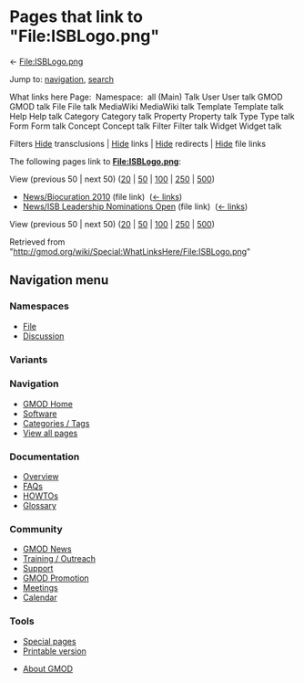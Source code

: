 <div id="mw-page-base" class="noprint">

</div>

<div id="mw-head-base" class="noprint">

</div>

<div id="content" class="mw-body" role="main">

<span id="top"></span>

<div id="mw-js-message" style="display:none;">

</div>



# <span dir="auto">Pages that link to "File:ISBLogo.png"</span>

<div id="bodyContent">

<div id="contentSub">

← [File:ISBLogo.png](/wiki/File:ISBLogo.png "File:ISBLogo.png")

</div>

<div id="jump-to-nav" class="mw-jump">

Jump to: [navigation](#mw-navigation), [search](#p-search)

</div>

<div id="mw-content-text">

What links here Page:  Namespace:  all (Main) Talk User User talk GMOD
GMOD talk File File talk MediaWiki MediaWiki talk Template Template talk
Help Help talk Category Category talk Property Property talk Type Type
talk Form Form talk Concept Concept talk Filter Filter talk Widget
Widget talk

Filters
[Hide](/mediawiki/index.php?title=Special:WhatLinksHere/File:ISBLogo.png&hidetrans=1 "Special:WhatLinksHere/File:ISBLogo.png")
transclusions \|
[Hide](/mediawiki/index.php?title=Special:WhatLinksHere/File:ISBLogo.png&hidelinks=1 "Special:WhatLinksHere/File:ISBLogo.png")
links \|
[Hide](/mediawiki/index.php?title=Special:WhatLinksHere/File:ISBLogo.png&hideredirs=1 "Special:WhatLinksHere/File:ISBLogo.png")
redirects \|
[Hide](/mediawiki/index.php?title=Special:WhatLinksHere/File:ISBLogo.png&hideimages=1 "Special:WhatLinksHere/File:ISBLogo.png")
file links

The following pages link to
**[File:ISBLogo.png](/wiki/File:ISBLogo.png "File:ISBLogo.png")**:

View (previous 50 \| next 50)
([20](/mediawiki/index.php?title=Special:WhatLinksHere/File:ISBLogo.png&limit=20 "Special:WhatLinksHere/File:ISBLogo.png")
\|
[50](/mediawiki/index.php?title=Special:WhatLinksHere/File:ISBLogo.png&limit=50 "Special:WhatLinksHere/File:ISBLogo.png")
\|
[100](/mediawiki/index.php?title=Special:WhatLinksHere/File:ISBLogo.png&limit=100 "Special:WhatLinksHere/File:ISBLogo.png")
\|
[250](/mediawiki/index.php?title=Special:WhatLinksHere/File:ISBLogo.png&limit=250 "Special:WhatLinksHere/File:ISBLogo.png")
\|
[500](/mediawiki/index.php?title=Special:WhatLinksHere/File:ISBLogo.png&limit=500 "Special:WhatLinksHere/File:ISBLogo.png"))

- [News/Biocuration
  2010](/wiki/News/Biocuration_2010 "News/Biocuration 2010") (file link)
  ‎ <span class="mw-whatlinkshere-tools">([←
  links](/mediawiki/index.php?title=Special:WhatLinksHere&target=News%2FBiocuration+2010 "Special:WhatLinksHere"))</span>
- [News/ISB Leadership Nominations
  Open](/wiki/News/ISB_Leadership_Nominations_Open "News/ISB Leadership Nominations Open")
  (file link) ‎ <span class="mw-whatlinkshere-tools">([←
  links](/mediawiki/index.php?title=Special:WhatLinksHere&target=News%2FISB+Leadership+Nominations+Open "Special:WhatLinksHere"))</span>

View (previous 50 \| next 50)
([20](/mediawiki/index.php?title=Special:WhatLinksHere/File:ISBLogo.png&limit=20 "Special:WhatLinksHere/File:ISBLogo.png")
\|
[50](/mediawiki/index.php?title=Special:WhatLinksHere/File:ISBLogo.png&limit=50 "Special:WhatLinksHere/File:ISBLogo.png")
\|
[100](/mediawiki/index.php?title=Special:WhatLinksHere/File:ISBLogo.png&limit=100 "Special:WhatLinksHere/File:ISBLogo.png")
\|
[250](/mediawiki/index.php?title=Special:WhatLinksHere/File:ISBLogo.png&limit=250 "Special:WhatLinksHere/File:ISBLogo.png")
\|
[500](/mediawiki/index.php?title=Special:WhatLinksHere/File:ISBLogo.png&limit=500 "Special:WhatLinksHere/File:ISBLogo.png"))

</div>

<div class="printfooter">

Retrieved from
"<http://gmod.org/wiki/Special:WhatLinksHere/File:ISBLogo.png>"

</div>

<div id="catlinks" class="catlinks catlinks-allhidden">

</div>

<div class="visualClear">

</div>

</div>

</div>

<div id="mw-navigation">

## Navigation menu

<div id="mw-head">



<div id="left-navigation">

<div id="p-namespaces" class="vectorTabs" role="navigation"
aria-labelledby="p-namespaces-label">

### Namespaces

- <span id="ca-nstab-image"><a href="/wiki/File:ISBLogo.png" accesskey="c"
  title="View the file page [c]">File</a></span>
- <span id="ca-talk"><a
  href="/mediawiki/index.php?title=File_talk:ISBLogo.png&amp;action=edit&amp;redlink=1"
  accesskey="t"
  title="Discussion about the content page [t]">Discussion</a></span>

</div>

<div id="p-variants" class="vectorMenu emptyPortlet" role="navigation"
aria-labelledby="p-variants-label">

### 

### Variants[](#)

<div class="menu">

</div>

</div>

</div>





</div>

</div>

</div>

<div id="mw-panel">

<div id="p-logo" role="banner">

<a href="/wiki/Main_Page"
style="background-image: url(http://gmod.org/images/GMOD-cogs.png);"
title="Visit the main page"></a>

</div>

<div id="p-Navigation" class="portal" role="navigation"
aria-labelledby="p-Navigation-label">

### Navigation

<div class="body">

- <span id="n-GMOD-Home">[GMOD Home](/wiki/Main_Page)</span>
- <span id="n-Software">[Software](/wiki/GMOD_Components)</span>
- <span id="n-Categories-.2F-Tags">[Categories /
  Tags](/wiki/Categories)</span>
- <span id="n-View-all-pages">[View all
  pages](/wiki/Special:AllPages)</span>

</div>

</div>

<div id="p-Documentation" class="portal" role="navigation"
aria-labelledby="p-Documentation-label">

### Documentation

<div class="body">

- <span id="n-Overview">[Overview](/wiki/Overview)</span>
- <span id="n-FAQs">[FAQs](/wiki/Category:FAQ)</span>
- <span id="n-HOWTOs">[HOWTOs](/wiki/Category:HOWTO)</span>
- <span id="n-Glossary">[Glossary](/wiki/Glossary)</span>

</div>

</div>

<div id="p-Community" class="portal" role="navigation"
aria-labelledby="p-Community-label">

### Community

<div class="body">

- <span id="n-GMOD-News">[GMOD News](/wiki/GMOD_News)</span>
- <span id="n-Training-.2F-Outreach">[Training /
  Outreach](/wiki/Training_and_Outreach)</span>
- <span id="n-Support">[Support](/wiki/Support)</span>
- <span id="n-GMOD-Promotion">[GMOD
  Promotion](/wiki/GMOD_Promotion)</span>
- <span id="n-Meetings">[Meetings](/wiki/Meetings)</span>
- <span id="n-Calendar">[Calendar](/wiki/Calendar)</span>

</div>

</div>

<div id="p-tb" class="portal" role="navigation"
aria-labelledby="p-tb-label">

### Tools

<div class="body">

- <span id="t-specialpages"><a href="/wiki/Special:SpecialPages" accesskey="q"
  title="A list of all special pages [q]">Special pages</a></span>
- <span id="t-print"><a
  href="/mediawiki/index.php?title=Special:WhatLinksHere/File:ISBLogo.png&amp;printable=yes"
  rel="alternate" accesskey="p"
  title="Printable version of this page [p]">Printable version</a></span>

</div>

</div>

</div>

</div>

<div id="footer" role="contentinfo">

- <span id="footer-places-about">[About
  GMOD](/wiki/GMOD:About "GMOD:About")</span>

<!-- -->






</div>
